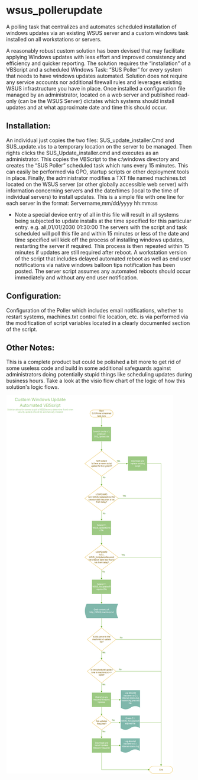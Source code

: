 # wsus_pollerupdate
A polling task that centralizes and automates scheduled installation of windows updates via an existing WSUS server and a custom windows task installed on all workstations or servers.

A reasonably robust custom solution has been devised that may facilitate applying Windows updates with less effort and improved consistency and efficiency and quicker reporting.  The solution requires the “installation” of a VBScript and a scheduled Windows Task: “SUS Poller” for every system that needs to have windows updates automated.  Solution does not require any service accounts nor additional firewall rules and leverages existing WSUS infrastructure you have in place.  Once installed a configuration file managed by an administrator, located on a web server and published read-only (can be the WSUS Server) dictates which systems should install updates and at what approximate date and time this should occur.
## Installation:
An individual just copies the two files: SUS_update_installer.Cmd and SUS_update.vbs to a temporary location on the server to be managed.  Then rights clicks the SUS_Update_installer.cmd and executes as an administrator.  This copies the VBScript to the c:\windows directory and creates the “SUS Poller” scheduled task which runs every 15 minutes.  This can easily be performed via GPO, startup scripts or other deployment tools in place.
Finally, the administrator modifies a TXT file named machines.txt located on the WSUS server (or other globally accessible web server) with information concerning servers and the date/times (local to the time of individual servers) to install updates.  This is a simple file with one line for each server in the format:
Servername,mm/dd/yyyy hh:mm:ss  
* Note a special device entry of all in this file will result in all systems being subjected to update installs at the time specified for this particular entry. e.g. all,01/01/2030 01:30:00
The servers with the script and task scheduled will poll this file and within 15 minutes or less of the date and time specified will kick off the process of installing windows updates, restarting the server if required.  This process is then repeated within 15 minutes if updates are still required after reboot.
A workstation version of the script that includes delayed automated reboot as well as end user notifications via native windows balloon tips notification has been posted.  The server script assumes any automated reboots should occur immediately and without any end user notification.
## Configuration:
Configuration of the Poller which includes email notifications, whether to restart systems, machines.txt control file location, etc. is via performed via the modification of script variables located in a clearly documented section of the script.

## Other Notes:
This is a complete product but could be polished a bit more to get rid of some useless code and build in some additional safeguards against administrators doing potentially stupid things like scheduling updates during business hours.  Take a look at the visio flow chart of the logic of how this solution's logic flows.

![SUS Poller Logic Flow](./AutomationLogicFlow.png)
